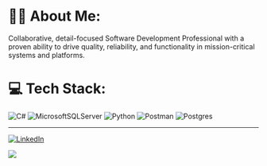 # 🧙‍♂️ About Me:
Collaborative, detail-focused Software Development Professional with a proven ability to drive quality, reliability, and functionality in mission-critical systems and platforms.


# 💻 Tech Stack:
![C#](https://img.shields.io/badge/c%23-%23239120.svg?style=for-the-badge&logo=csharp&logoColor=white) ![MicrosoftSQLServer](https://img.shields.io/badge/Microsoft%20SQL%20Server-CC2927?style=for-the-badge&logo=microsoft%20sql%20server&logoColor=white) ![Python](https://img.shields.io/badge/python-3670A0?style=for-the-badge&logo=python&logoColor=ffdd54) ![Postman](https://img.shields.io/badge/Postman-FF6C37?style=for-the-badge&logo=postman&logoColor=white) ![Postgres](https://img.shields.io/badge/postgres-%23316192.svg?style=for-the-badge&logo=postgresql&logoColor=white)

---
[![LinkedIn](https://img.shields.io/badge/LinkedIn-%230077B5.svg?logo=linkedin&logoColor=white)](https://linkedin.com/in/brandon-dicicco)

[![](https://visitcount.itsvg.in/api?id=bdicicco88&icon=2&color=3)](https://visitcount.itsvg.in)

<!-- Proudly created with GPRM ( https://gprm.itsvg.in ) -->
